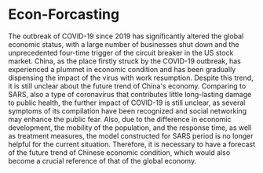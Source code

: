 # Econ-Forcasting

The outbreak of COVID-19 since 2019 has significantly altered the global economic status, with a large number of businesses shut down 
  and the unprecedented four-time trigger of the circuit breaker in the US stock market. China, as the place firstly struck by the COVID-19
  outbreak, has experienced a plummet in economic condition and has been gradually dispensing the impact of the virus with work resumption. 
  Despite this trend, it is still unclear about the future trend of China's economy. Comparing to SARS, also a type of coronavirus that 
  contributes little long-lasting damage to public health, the further impact of COVID-19 is still unclear, as several symptoms of its compilation
  have been recognized and social networking may enhance the public fear. Also, due to the difference in economic development, the mobility of the
  population, and the response time, as well as treatment measures, the model constructed for SARS period is no longer helpful for the current 
  situation. Therefore, it is necessary to have a forecast of the future trend of Chinese economic condition, which would also become a crucial
  reference of that of the global economy.
